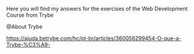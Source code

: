 Here you will find my answers for the exercises of the Web Development Course from Trybe

@About Trybe

https://ajuda.betrybe.com/hc/pt-br/articles/360056299454-O-que-a-Trybe-%C3%A9-
